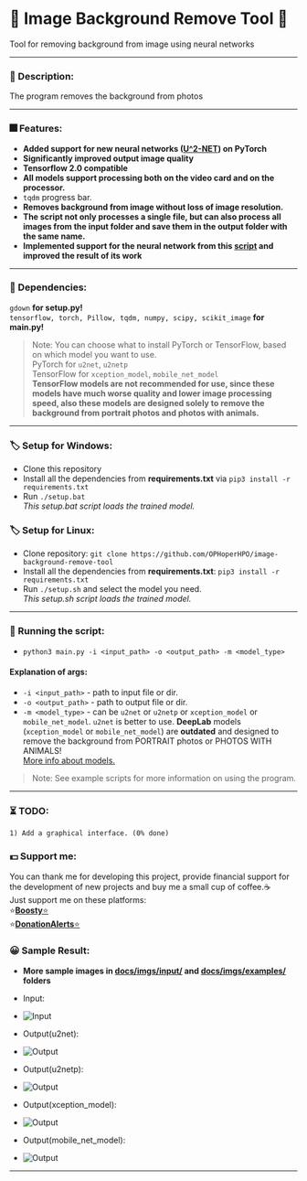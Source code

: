 # 🥧 Image Background Remove Tool 🥧
Tool for removing background from image using neural networks
**********************************************************************
### 📄 Description:
The program removes the background from photos
**********************************************************************
### 🎆 Features:
* **Added support for new neural networks ([U^2-NET](https://github.com/NathanUA/U-2-Net)) on PyTorch**
* **Significantly improved output image quality**
* __Tensorflow 2.0 compatible__
* __All models support processing both on the video card and on the processor.__
* ```tqdm``` progress bar.
* __Removes background from image without loss of image resolution.__
*  __The script not only processes a single file, but can also process all images from the input folder and save them in the output folder with the same name.__
*  __Implemented support for the neural network from this [ script](https://github.com/susheelsk/image-background-removal) and improved the result of its work__

**********************************************************************
### 🧷 Dependencies:
```	gdown ``` **for setup.py!** \
```	tensorflow, torch, Pillow, tqdm, numpy, scipy, scikit_image ``` **for main.py!**
> Note:  You can choose what to install PyTorch or TensorFlow, based on which model you want to use. \
PyTorch for `u2net`, `u2netp` \
TensorFlow for `xception_model`, `mobile_net_model` \
**TensorFlow models are not recommended for use, since these models have much worse quality and lower image processing speed, also these models are designed solely to remove the background from portrait photos and photos with animals.**
**********************************************************************
### 🏷 Setup for Windows:
* Clone this repository
* Install all the dependencies from **requirements.txt** via ```pip3 install -r requirements.txt```
* Run ```./setup.bat``` \
_This setup.bat script loads the trained model._
### 🏷 Setup for Linux:
* Clone repository: ```git clone https://github.com/OPHoperHPO/image-background-remove-tool```
* Install all the dependencies from **requirements.txt**: ```pip3 install -r requirements.txt```
* Run ```./setup.sh``` and select the model you need.\
_This setup.sh script loads the trained model._
**********************************************************************
### 🧰 Running the script:
 * ```python3 main.py -i <input_path> -o <output_path> -m <model_type>```
#### Explanation of args:
 * `-i <input_path>` - path to input file or dir.
 * `-o <output_path>` - path to output file or dir.
 * `-m <model_type>` - can be `u2net` or `u2netp` or `xception_model` or `mobile_net_model`. `u2net` is better to use. 
__DeepLab__ models (`xception_model` or `mobile_net_model`) are __outdated__ 
and designed to remove the background from PORTRAIT photos or PHOTOS WITH ANIMALS! \
[More info about models.](https://github.com/OPHoperHPO/image-background-remove-tool/blob/master/docs/MODELS.md)
 > Note:  See example scripts for more information on using the program.
**********************************************************************
### ⏳ TODO:
```
1) Add a graphical interface. (0% done)
```
### 💵 Support me:

You can thank me for developing this project, provide financial support for the development of new projects and buy me a small cup of coffee.☕\
  Just support me on these platforms: \
  ⭐[**Boosty**⭐](https://boosty.to/anodev) \
  ⭐[**DonationAlerts**⭐](https://www.donationalerts.com/r/anodev_development)
### 😀 Sample Result:
* __More sample images in [docs/imgs/input/](https://github.com/OPHoperHPO/image-background-remove-tool/tree/master/docs/imgs/input) and [docs/imgs/examples/](https://github.com/OPHoperHPO/image-background-remove-tool/tree/master/docs/imgs/examples) folders__
* Input: 
* ![Input](https://github.com/OPHoperHPO/image-background-remove-tool/blob/master/docs/imgs/input/1.jpg "Input")

* Output(u2net): 
* ![Output](https://github.com/OPHoperHPO/image-background-remove-tool/blob/master/docs/imgs/examples/u2net/1.png "Output")
* Output(u2netp): 
* ![Output](https://github.com/OPHoperHPO/image-background-remove-tool/blob/master/docs/imgs/examples/u2netp/1.png "Output")
* Output(xception_model): 
* ![Output](https://github.com/OPHoperHPO/image-background-remove-tool/blob/master/docs/imgs/examples/xception_model/1.png "Output")
* Output(mobile_net_model): 
* ![Output](https://github.com/OPHoperHPO/image-background-remove-tool/blob/master/docs/imgs/examples/mobile_net_model/1.png "Output")
**********************************************************************
